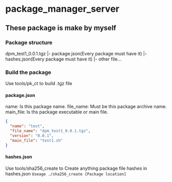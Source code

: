 # package_manager_server

## These package is make by myself

### Package structure

dpm_test1_0.0.1.tgz
|- package.json(Every package must have it)
|- hashes.json(Every package must have it)
|- other file...

### Build the package
Use tools/pk_ct to build .tgz file

#### package.json
name: Is this package name.
file_name: Must be this package archive name.
main_file: Is ths package executable or main file. 
```json
{
  "name": "test",
  "file_name": "dpm_test1_0.0.1.tgz",
  "version": "0.0.1",
  "main_file": "test1.sh"
}
```

#### hashes.json
Use tools/sha256_create to Create anything package file hashes in hashes.json
`Useage ./sha256_create [Package location]` 

